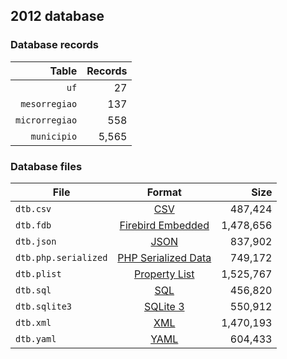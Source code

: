 ## 2012 database

### Database records

|          Table | Records |
| --------------:| -------:|
|           `uf` |      27 |
|  `mesorregiao` |     137 |
| `microrregiao` |     558 |
|    `municipio` |   5,565 |

### Database files

| File                 | Format                                                                                          |      Size |
| -------------------- |:-----------------------------------------------------------------------------------------------:| ---------:|
| `dtb.csv`            | [CSV](https://en.wikipedia.org/wiki/Comma-separated_values)                                     |   487,424 |
| `dtb.fdb`            | [Firebird Embedded](https://en.wikipedia.org/wiki/Embedded_database#Firebird_Embedded)          | 1,478,656 |
| `dtb.json`           | [JSON](https://en.wikipedia.org/wiki/JSON)                                                      |   837,902 |
| `dtb.php.serialized` | [PHP Serialized Data](https://en.wikipedia.org/wiki/Serialization#Programming_language_support) |   749,172 |
| `dtb.plist`          | [Property List](https://en.wikipedia.org/wiki/Property_list)                                    | 1,525,767 |
| `dtb.sql`            | [SQL](https://en.wikipedia.org/wiki/SQL)                                                        |   456,820 |
| `dtb.sqlite3`        | [SQLite 3](https://en.wikipedia.org/wiki/SQLite)                                                |   550,912 |
| `dtb.xml`            | [XML](https://en.wikipedia.org/wiki/XML)                                                        | 1,470,193 |
| `dtb.yaml`           | [YAML](https://en.wikipedia.org/wiki/YAML)                                                      |   604,433 |
